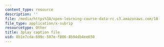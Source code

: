 ```yaml
---
content_type: resource
description: ''
file: /media/https%3A/open-learning-course-data-rc.s3.amazonaws.com/18-085-computational-science-and-engineering-i-fall-2008/8b1e7cda699c507ef8068b94db4ee650_uMdPZuT7f70.srt
file_type: application/x-subrip
resourcetype: Other
title: 3play caption file
uid: 8b1e7cda-699c-507e-f806-8b94db4ee650
---
```

